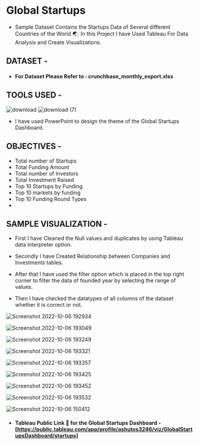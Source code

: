 # Global Startups

* Sample Dataset Contains the Startups Data of Several different Countries of the World 🌏. In this Project I have Used Tableau For Data Analysis and Create Visualizations.


## DATASET -

* #### For Dataset Please Refer to : crunchbase_monthly_export.xlsx


## TOOLS USED - 

  ![download](https://user-images.githubusercontent.com/111995863/194266789-c26badc9-68db-4735-a31c-7e98749ab3c6.jpg)
            ![download (7)](https://user-images.githubusercontent.com/111995863/194362147-1ea1c411-8eb1-4900-852d-2b2a10cdf5b1.png)

 * I have used PowerPoint to design the theme of the Global Startups Dashboard.

## OBJECTIVES - 

* Total number of Startups
* Total Funding Amount
* Total number of Investors
* Total Investment Raised
* Top 10 Startups by Funding
* Top 10 markets by funding
* Top 10 Funding Round Types
* 


## SAMPLE VISUALIZATION - 


* First I have Cleaned the Null values and duplicates by using Tableau data interpreter option.

* Secondly I have Created Relationship between Companies and Investments tables.

* After that I have used the filter option which is placed in the top right corner to filter the data of founded year by selecting the range of values. 

* Then I have checked the datatypes of all columns of the dataset whether it is correct or not.

 
![Screenshot 2022-10-06 192934](https://user-images.githubusercontent.com/111995863/194344755-11984b80-a28b-46e0-9635-9a2729918793.png)

![Screenshot 2022-10-06 193049](https://user-images.githubusercontent.com/111995863/194344810-485dc9b6-7295-462a-9915-494878bda243.png)

![Screenshot 2022-10-06 193249](https://user-images.githubusercontent.com/111995863/194344828-3cb3e340-c867-411e-b3bc-d675164b9b84.png)

![Screenshot 2022-10-06 193321](https://user-images.githubusercontent.com/111995863/194344841-9e2609e0-9665-421b-941a-d64b639a2bd1.png)

![Screenshot 2022-10-06 193357](https://user-images.githubusercontent.com/111995863/194344851-191c3b9a-146e-4b91-bd6e-a01bc471ec63.png)

![Screenshot 2022-10-06 193425](https://user-images.githubusercontent.com/111995863/194344861-43a2827c-042a-4583-831f-3777b08f18b9.png)

![Screenshot 2022-10-06 193452](https://user-images.githubusercontent.com/111995863/194344882-bb03f0da-d199-4887-bcd2-20c862f22ca5.png)

![Screenshot 2022-10-06 193532](https://user-images.githubusercontent.com/111995863/194344904-f953a594-2c15-431a-99ec-e735cfc4dc4b.png)

![Screenshot 2022-10-06 150412](https://user-images.githubusercontent.com/111995863/194344942-e0d5eb66-bb42-4189-8f4d-faf40f299e59.png)




 * #### Tableau Public Link 🔗 for the Global Startups Dashboard - [https://public.tableau.com/app/profile/ashutos3246/viz/GlobalStartupsDashboard/startups]


